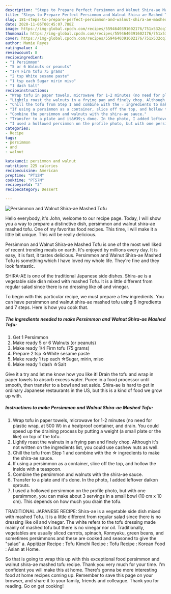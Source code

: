 ```yaml
---
description: "Steps to Prepare Perfect Persimmon and Walnut Shira-ae Mashed Tofu"
title: "Steps to Prepare Perfect Persimmon and Walnut Shira-ae Mashed Tofu"
slug: 181-steps-to-prepare-perfect-persimmon-and-walnut-shira-ae-mashed-tofu
date: 2020-11-05T00:45:07.788Z
image: https://img-global.cpcdn.com/recipes/5594640391602176/751x532cq70/persimmon-and-walnut-shira-ae-mashed-tofu-recipe-main-photo.jpg
thumbnail: https://img-global.cpcdn.com/recipes/5594640391602176/751x532cq70/persimmon-and-walnut-shira-ae-mashed-tofu-recipe-main-photo.jpg
cover: https://img-global.cpcdn.com/recipes/5594640391602176/751x532cq70/persimmon-and-walnut-shira-ae-mashed-tofu-recipe-main-photo.jpg
author: Mamie Reyes
ratingvalue: 4
reviewcount: 8
recipeingredient:
- "1 Persimmon"
- "5 or 6 Walnuts or peanuts"
- "1/4 Firm tofu 75 grams"
- "2 tsp White sesame paste"
- "1 tsp each Sugar mirin miso"
- "1 dash Salt"
recipeinstructions:
- "Wrap tofu in paper towels, microwave for 1-2 minutes (no need for plastic wrap, at 500 W) in a heatproof container, and drain. You could speed up the draining process by putting a weight (a small plate or the like) on top of the tofu."
- "Lightly roast the walnuts in a frying pan and finely chop. Although it&#39;s not written on the ingredients list, you could use cashew nuts as well."
- "Chill the tofu from Step 1 and combine with the ☆ ingredients to make the shira-ae sauce."
- "If using a persimmon as a container, slice off the top, and hollow the inside with a teaspoon."
- "Combine the persimmon and walnuts with the shira-ae sauce."
- "Transfer to a plate and it&#39;s done. In the photo, I added leftover daikon sprouts."
- "I used a hollowed persimmon on the profile photo, but with one persimmon, you can make about 3 servings in a small bowl (10 cm x 10 cm). This depends on how much you drain the tofu."
categories:
- Recipe
tags:
- persimmon
- and
- walnut

katakunci: persimmon and walnut 
nutrition: 225 calories
recipecuisine: American
preptime: "PT12M"
cooktime: "PT57M"
recipeyield: "3"
recipecategory: Dessert

---
```



![Persimmon and Walnut Shira-ae Mashed Tofu](https://img-global.cpcdn.com/recipes/5594640391602176/751x532cq70/persimmon-and-walnut-shira-ae-mashed-tofu-recipe-main-photo.jpg)

Hello everybody, it's John, welcome to our recipe page. Today, I will show you a way to prepare a distinctive dish, persimmon and walnut shira-ae mashed tofu. One of my favorites food recipes. This time, I will make it a little bit unique. This will be really delicious.

Persimmon and Walnut Shira-ae Mashed Tofu is one of the most well liked of recent trending meals on earth. It's enjoyed by millions every day. It is easy, it is fast, it tastes delicious. Persimmon and Walnut Shira-ae Mashed Tofu is something which I have loved my whole life. They're fine and they look fantastic.

SHIRA-AE is one of the traditional Japanese side dishes. Shira-ae is a vegetable side dish mixed with mashed Tofu. It is a little different from regular salad since there is no dressing like oil and vinegar.


To begin with this particular recipe, we must prepare a few ingredients. You can have persimmon and walnut shira-ae mashed tofu using 6 ingredients and 7 steps. Here is how you cook that.

<!--inarticleads1-->

##### The ingredients needed to make Persimmon and Walnut Shira-ae Mashed Tofu:

1. Get 1 Persimmon
1. Make ready 5 or 6 Walnuts (or peanuts)
1. Make ready 1/4 Firm tofu (75 grams)
1. Prepare 2 tsp ☆White sesame paste
1. Make ready 1 tsp each ☆Sugar, mirin, miso
1. Make ready 1 dash ☆Salt


Give it a try and let me know how you like it! Drain the tofu and wrap in paper towels to absorb excess water. Puree in a food processor until smooth, then transfer to a bowl and set aside. Shira-ae is hard to get in ordinary Japanese restaurants in the US, but this is a kind of food we grow up with. 

<!--inarticleads2-->

##### Instructions to make Persimmon and Walnut Shira-ae Mashed Tofu:

1. Wrap tofu in paper towels, microwave for 1-2 minutes (no need for plastic wrap, at 500 W) in a heatproof container, and drain. You could speed up the draining process by putting a weight (a small plate or the like) on top of the tofu.
1. Lightly roast the walnuts in a frying pan and finely chop. Although it&#39;s not written on the ingredients list, you could use cashew nuts as well.
1. Chill the tofu from Step 1 and combine with the ☆ ingredients to make the shira-ae sauce.
1. If using a persimmon as a container, slice off the top, and hollow the inside with a teaspoon.
1. Combine the persimmon and walnuts with the shira-ae sauce.
1. Transfer to a plate and it&#39;s done. In the photo, I added leftover daikon sprouts.
1. I used a hollowed persimmon on the profile photo, but with one persimmon, you can make about 3 servings in a small bowl (10 cm x 10 cm). This depends on how much you drain the tofu.


TRADITIONAL JAPANESE RECIPE: Shira-ae is a vegetable side dish mixed with mashed Tofu. It is a little different from regular salad since there is no dressing like oil and vinegar. The white refers to the tofu dressing made mainly of mashed tofu but there is no vinegar nor oil. Traditionally, vegetables are usually sliced carrots, spinach, Konnyaku, green beans, and sometimes persimmons and these are cooked and seasoned to give the &#34;salad&#34; a. Appitizer Recipe : Tofu Kimchi Recipe : Tofu Recipe : Korean Food : Asian at Home. 

So that is going to wrap this up with this exceptional food persimmon and walnut shira-ae mashed tofu recipe. Thank you very much for your time. I'm confident you will make this at home. There's gonna be more interesting food at home recipes coming up. Remember to save this page on your browser, and share it to your family, friends and colleague. Thank you for reading. Go on get cooking!
